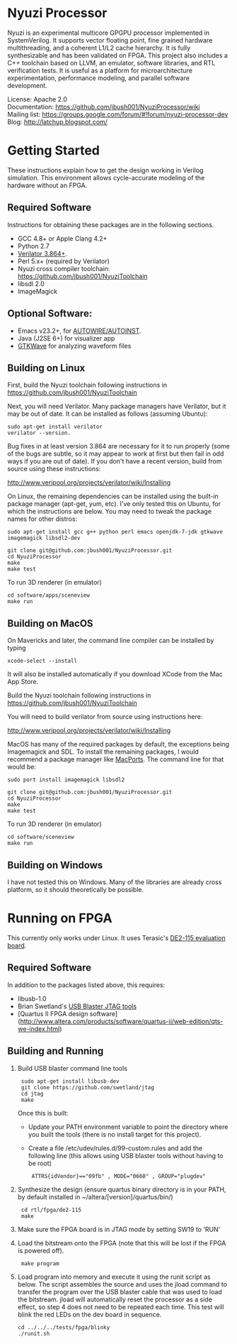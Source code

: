 # Nyuzi Processor

Nyuzi is an experimental multicore GPGPU processor implemented in 
SystemVerilog. It supports vector floating point, fine grained hardware 
multithreading, and a coherent L1/L2 cache hierarchy. It is fully 
synthesizable and has been validated on FPGA. This project also includes 
a C++ toolchain based on LLVM, an emulator, software libraries, and RTL 
verification tests. It is useful as a platform for microarchitecture 
experimentation, performance modeling, and parallel software development.   

License: Apache 2.0    
Documentation: https://github.com/jbush001/NyuziProcessor/wiki  
Mailing list: https://groups.google.com/forum/#!forum/nyuzi-processor-dev  
Blog: http://latchup.blogspot.com/

# Getting Started

These instructions explain how to get the design working in Verilog simulation.
This environment allows cycle-accurate modeling of the hardware without an FPGA. 

## Required Software

Instructions for obtaining these packages are in the following sections.

- GCC 4.8+ or Apple Clang 4.2+
- Python 2.7
- [Verilator 3.864+](http://www.veripool.org/projects/verilator/wiki/Installing).  
- Perl 5.x+ (required by Verilator)
- Nyuzi cross compiler toolchain: https://github.com/jbush001/NyuziToolchain 
- libsdl 2.0
- ImageMagick

## Optional Software:

- Emacs v23.2+, for 
   [AUTOWIRE/AUTOINST](http://www.veripool.org/projects/verilog-mode/wiki/Verilog-mode_veritedium).
- Java (J2SE 6+) for visualizer app 
- [GTKWave](http://gtkwave.sourceforge.net/) for analyzing waveform files 

## Building on Linux

First, build the Nyuzi toolchain following instructions in https://github.com/jbush001/NyuziToolchain 

Next, you will need Verilator.  Many package managers have Verilator, but it 
may be out of date. It can be installed as follows (assuming Ubuntu):

    sudo apt-get install verilator
    verilator --version.

Bug fixes in at least version 3.864 are necessary for it to run properly 
(some of the bugs are subtle, so it may appear to work at first but then 
fail in odd ways if you are out of date). If you don't have a recent 
version, build from source using these instructions:

http://www.veripool.org/projects/verilator/wiki/Installing

On Linux, the remaining dependencies can be installed using the built-in 
package manager (apt-get, yum, etc). I've only tested this on Ubuntu, for 
which the instructions are below. You may need to tweak the package names 
for other distros:

    sudo apt-get install gcc g++ python perl emacs openjdk-7-jdk gtkwave imagemagick libsdl2-dev

    git clone git@github.com:jbush001/NyuziProcessor.git
    cd NyuziProcessor
    make
    make test
    
To run 3D renderer (in emulator)

    cd software/apps/sceneview
    make run
    

## Building on MacOS

On Mavericks and later, the command line compiler can be installed by typing

    xcode-select --install 
    
It will also be installed automatically if you download XCode from the Mac App Store.

Build the Nyuzi toolchain following instructions in https://github.com/jbush001/NyuziToolchain 

You will need to build verilator from source using instructions here:

http://www.veripool.org/projects/verilator/wiki/Installing

MacOS has many of the required packages by default, the exceptions being
Imagemagick and SDL. To install the remaining packages, I would recommend
a package manager like [MacPorts](https://www.macports.org/). The command
line for that would be:

    sudo port install imagemagick libsdl2

    git clone git@github.com:jbush001/NyuziProcessor.git
    cd NyuziProcessor
    make
    make test

To run 3D renderer (in emulator)

    cd software/sceneview
    make run

## Building on Windows

I have not tested this on Windows. Many of the libraries are already cross platform, so
it should theoretically be possible.

# Running on FPGA

This currently only works under Linux.  It uses Terasic's [DE2-115 evaluation board](http://www.terasic.com.tw/cgi-bin/page/archive.pl?Language=English&No=502).

## Required Software

In addition to the packages listed above, this requires:

- libusb-1.0
- Brian Swetland's [USB Blaster JTAG tools](https://github.com/swetland/jtag)
- [Quartus II FPGA design software] 
   (http://www.altera.com/products/software/quartus-ii/web-edition/qts-we-index.html)

## Building and Running

1. Build USB blaster command line tools 
     
        sudo apt-get install libusb-dev
        git clone https://github.com/swetland/jtag
        cd jtag
        make 

    Once this is built:
     * Update your PATH environment variable to point the directory where you 
       built the tools (there is no install target for this project).
     * Create a file /etc/udev/rules.d/99-custom.rules and add the following line (this 
       allows using USB blaster tools without having to be root)

            ATTRS{idVendor}=="09fb" , MODE="0660" , GROUP="plugdev" 

2. Synthesize the design (ensure quartus binary directory is in your PATH, by
   default installed in ~/altera/[version]/quartus/bin/)

        cd rtl/fpga/de2-115
        make

3. Make sure the FPGA board is in JTAG mode by setting SW19 to 'RUN'
4. Load the bitstream onto the FPGA (note that this will be lost if the FPGA 
   is powered off).

        make program 

5.  Load program into memory and execute it using the runit script as below.
    The script assembles the source and uses the jload command to transfer
    the program over the USB blaster cable that was used to load the bitstream.
    jload will automatically reset the processor as a side effect, so step 4
    does not need to be repeated each time. This test will blink the
    red LEDs on the dev board in sequence.

        cd ../../../tests/fpga/blinky
        ./runit.sh

